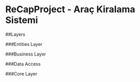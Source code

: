 # ReCapProject - Araç Kiralama Sistemi

##Layers

###Entities Layer

###Business Layer

###Data Access

###Core Layer
